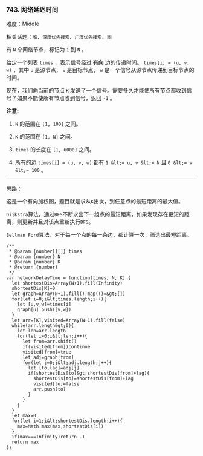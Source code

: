 ### 743. 网络延迟时间

难度：Middle

相关话题：`堆`、`深度优先搜索`、`广度优先搜索`、`图`

有 `N` 个网络节点，标记为 `1` 到 `N` 。



给定一个列表 `times` ，表示信号经过 **有向** 边的传递时间。 `times[i] = (u, v, w)` ，其中 `u` 是源节点， `v` 是目标节点，  `w` 是一个信号从源节点传递到目标节点的时间。



现在，我们向当前的节点 `K` 发送了一个信号。需要多久才能使所有节点都收到信号？如果不能使所有节点收到信号，返回 `-1` 。



 **注意:** 





1.  `N` 的范围在 `[1, 100]` 之间。

2.  `K` 的范围在 `[1, N]` 之间。

3.  `times` 的长度在 `[1, 6000]` 之间。

4. 所有的边 `times[i] = (u, v, w)` 都有 `1 &lt;= u, v &lt;= N` 且 `0 &lt;= w &lt;= 100` 。






-----

思路：

这是一个有向加权图，题目就是求从`K`出发，到任意点的最短距离的最大值。

`Dijkstra`算法，通过`BFS`不断求出下一组点的最短距离，如果发现存在更短的距离，则更新并且对该点重新执行`BFS`。

`Bellman Ford`算法，对于每一个点的每一条边，都计算一次，筛选出最短距离。


```
/**
 * @param {number[][]} times
 * @param {number} N
 * @param {number} K
 * @return {number}
 */
var networkDelayTime = function(times, N, K) {
  let shortestDis=Array(N+1).fill(Infinity)
  shortestDis[K]=0
  let graph=Array(N+1).fill().map(()=&gt;[])
  for(let i=0;i&lt;times.length;i++){
    let [u,v,w]=times[i]
    graph[u].push([v,w])
  }
  let arr=[K],visited=Array(N+1).fill(false)
  while(arr.length&gt;0){
    let len=arr.length
    for(let i=0;i&lt;len;i++){
      let from=arr.shift()
      if(visited[from])continue
      visited[from]=true
      let adj=graph[from]
      for(let j=0;j&lt;adj.length;j++){
        let [to,lag]=adj[j]
        if(shortestDis[to]&gt;shortestDis[from]+lag){
          shortestDis[to]=shortestDis[from]+lag
          visited[to]=false
          arr.push(to)
        }
      }
    }
  }
  let max=0
  for(let i=1;i&lt;shortestDis.length;i++){
    max=Math.max(max,shortestDis[i])
  }
  if(max===Infinity)return -1
  return max
};



```
